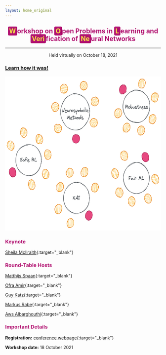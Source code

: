 ```yaml
---
layout: home_original
---
```


<div class="header">
	<h2>
	<center><span style="background:#b11170;color:#f3e343;border-radius: 0.25rem;padding: 0.125rem 0.25rem">W</span><span style="color:#b11170">orkshop on</span> <span style="background:#b11170;color:#f3e343;border-radius: 0.25rem;padding: 0.125rem 0.25rem">O</span><span style="color:#b11170">pen Problems in</span> <span style="background:#b11170;color:#f3e343;border-radius: 0.25rem;padding: 0.125rem 0.25rem">L</span><span style="color:#b11170">earning and</span> <span style="background:#b11170;color:#f3e343;border-radius: 0.25rem;padding: 0.125rem 0.25rem">Veri</span><span style="color:#b11170">fication of</span> <span style="background:#b11170;color:#f3e343;border-radius: 0.25rem;padding: 0.125rem 0.25rem">Ne</span><span style="color:#b11170">ural Networks</span></center>
	</h2>
	<hr class="small">
	<p><center>Held virtually on October 18, 2021</center></p>
</div>

### [Learn how it was!](https://wolverine-workshop.github.io/Wolverine2021/about)

<div class="row">
<div class="col-md-8" markdown="1">

<img height="500px" class="center-block" src="resources/tables.png">

</div>
<div class="col-md-4" markdown="1">

### <span style="color:#b11170">Keynote</span>

[Sheila McIlraith](https://www.cs.toronto.edu/~sheila/){:target="_blank"}

### <span style="color:#b11170">Round-Table Hosts</span>
	
[Matthijs Spaan](https://www.st.ewi.tudelft.nl/mtjspaan/){:target="_blank"}

[Ofra Amir](https://scholar.harvard.edu/oamir/home){:target="_blank"}
	
[Guy Katz](https://www.katz-lab.com/){:target="_blank"}
	
[Markus Rabe](https://dblp.org/pid/88/1112-2.html){:target="_blank"}
	
[Aws Albarghouthi](http://pages.cs.wisc.edu/~aws/){:target="_blank"}


### <span style="color:#b11170">Important Details</span>

**Registration:** [conference webpage](https://formal-analysis.com/atva/2021/workshop.html){:target="_blank"} 

**Workshop date:** 18 October 2021

</div>
</div>
